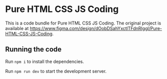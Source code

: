 
  # Pure HTML CSS JS Coding

  This is a code bundle for Pure HTML CSS JS Coding. The original project is available at https://www.figma.com/design/dOobDSahYxctlTFdnRIggl/Pure-HTML-CSS-JS-Coding.

  ## Running the code

  Run `npm i` to install the dependencies.

  Run `npm run dev` to start the development server.
  